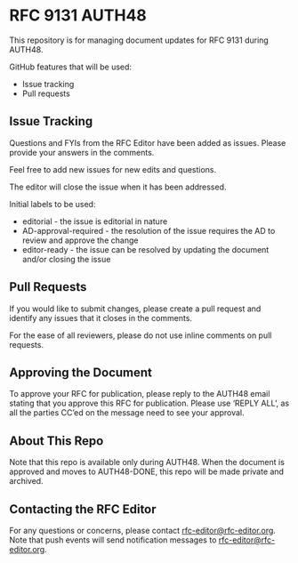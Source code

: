# RFC 9131 AUTH48
This repository is for managing document updates for RFC 9131 during AUTH48.

GitHub features that will be used:
* Issue tracking
* Pull requests

## Issue Tracking
Questions and FYIs from the RFC Editor have been added as issues. Please provide your answers in the comments. 

Feel free to add new issues for new edits and questions. 

The editor will close the issue when it has been addressed. 

Initial labels to be used:
* editorial - the issue is editorial in nature
* AD-approval-required - the resolution of the issue requires the AD to review and approve the change
* editor-ready - the issue can be resolved by updating the document and/or closing the issue

## Pull Requests
If you would like to submit changes, please create a pull request and identify any issues that it closes in the comments. 

For the ease of all reviewers, please do not use inline comments on pull requests.

## Approving the Document
To approve your RFC for publication, please reply to the AUTH48 email stating that you approve this RFC for publication.  Please use ‘REPLY ALL’, as all the parties CC’ed on the message need to see your approval.

## About This Repo
Note that this repo is available only during AUTH48. When the document is approved and moves to AUTH48-DONE, this repo will be made private and archived. 

## Contacting the RFC Editor
For any questions or concerns, please contact rfc-editor@rfc-editor.org. 
Note that push events will send notification messages to rfc-editor@rfc-editor.org. 
